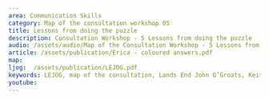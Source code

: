 ```yaml
---
area: Communication Skills
category: Map of the consultation workshop 05
title: Lessons from doing the puzzle
description: Consultation Workshop - 5 Lessons from doing the puzzle
audio: /assets/audio/Map of the Consultation Workshop - 5 Lessons from doing the puzzle - MQ.mp3
article: /assets/publication/Erica - coloured answers.pdf
map:
ljog:  /assets/publication/LEJOG.pdf
keywords: LEJOG, map of the consultation, Lands End John O’Groats, Keith Birrell
youtube: 
--- 
```


